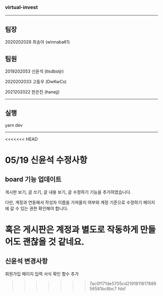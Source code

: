 ### virtual-invest

---

## 팀장

2020202028 최승아 (winnaba61)

## 팀원

2019202053 신윤석 (tlsdbstjr)

2020202033 고동우 (DwKwCs)

2021202022 한은진 (hanejj)

---

## 실행

yarn dev

---
<<<<<<< HEAD

# 05/19 신윤석 수정사항
## board 기능 업데이트
게시판 보기, 글 쓰기, 글 내용 보기, 글 수정하기 기능을 추가하였습니다.

다만, 계정과 연동해서 작성자 이름을 가져올지 여부와 계정 기준으로 수정하기 페이지에 갈 수 있는 권한 확인해야 합니다.

혹은 게시판은 계정과 별도로 작동하게 만들어도 괜찮을 것 같네요.
=======
## 신윤석 변경사항

회원가입 페이지 입력 서식 확인 함수 추가
>>>>>>> 7ac0f171de5705cd219181161788956581bc6bc7
fdsf
